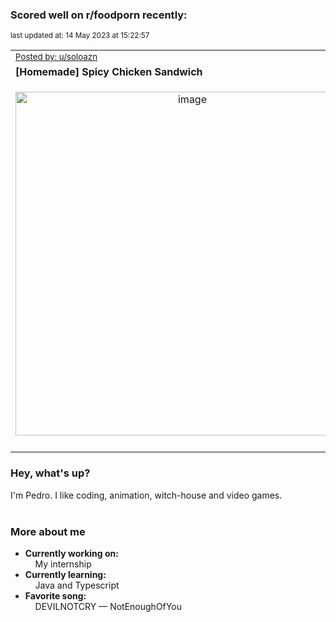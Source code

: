### Scored well on r/foodporn recently:

<p align="left"><sub>last updated at: 14 May 2023 at 15:22:57</sub></p>

|   |
| --- |
| <sub>[Posted by: u/soloazn][source]</sub> |
| **[Homemade] Spicy Chicken Sandwich** | 
|<p align="center"> <img alt="image" src="https://i.redd.it/q3zl7ulewnza1.jpg" width="550" /> </p>|
|   |

### Hey, what's up?

I'm Pedro. I like coding, animation, witch-house and video games.<br><br>

### More about me
- **Currently working on:**  
&nbsp;&nbsp;&nbsp;&nbsp;My internship
- **Currently learning:**  
&nbsp;&nbsp;&nbsp;&nbsp;Java and Typescript
- **Favorite song:**  
&nbsp;&nbsp;&nbsp;&nbsp;DEVILNOTCRY — NotEnoughOfYou<br><br>

  



  
  
  
[linkedin]: https://linkedin.com/in/pedro-h-r-gomes-8a487b14a/
[gmail]: mailto:pilique11@gmail.com
[source]: https://reddit.com/r/FoodPorn/comments/13gl3gc/homemade_spicy_chicken_sandwich/
[redditAPI]: https://www.reddit.com/dev/api/